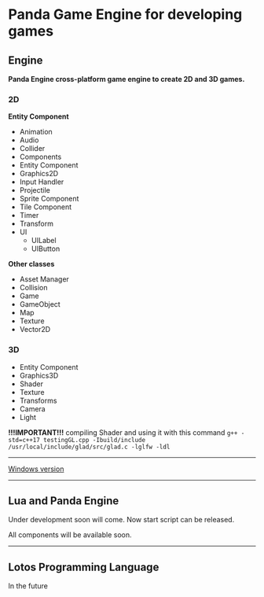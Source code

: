 # Panda Game Engine for developing games

## Engine 

**Panda Engine cross-platform game engine to create 2D and 3D games.**


### 2D

**Entity Component**
* Animation
* Audio
* Collider
* Components
* Entity Component
* Graphics2D
* Input Handler
* Projectile
* Sprite Component
* Tile Component
* Timer
* Transform
* UI
    * UILabel
    * UIButton

**Other classes**
* Asset Manager
* Collision
* Game
* GameObject
* Map
* Texture
* Vector2D

### 3D
* Entity Component
* Graphics3D
* Shader
* Texture
* Transforms
* Camera
* Light

**!!!IMPORTANT!!!** compiling Shader and using it with this command ```g++ -std=c++17 testingGL.cpp -Ibuild/include /usr/local/include/glad/src/glad.c -lglfw -ldl```

---

[Windows version](https://github.com/ladroid/panda-engine/tree/windows)

---
## Lua and Panda Engine

Under development soon will come. Now start script can be released.

All components will be available soon.

---
## Lotos Programming Language
In the future

